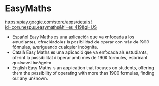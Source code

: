 # EasyMaths

  https://play.google.com/store/apps/details?id=com.nespus.easymaths&hl=es_419&gl=US

  - Español
      Easy Maths es una aplicación que va enfocada a los estudiantes, ofreciéndoles la posibilidad de operar con más de 1900 fórmulas, averiguando cualquier incógnita.
  - Català
      Easy Maths es una aplicació que va enfocada als estudiants, oferint la possibilitat d’operar amb més de 1900 formules, esbrinant qualsevol incògnita.
  - English
      Easy Maths is an application that focuses on students, offering them the possibility of operating with more than 1900 formulas, finding out any unknown.
